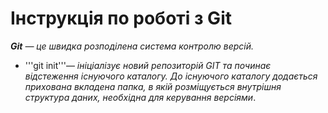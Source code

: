 # Інструкція по роботі з Git
 ***Git** — це швидка розподілена система контролю версій.*
* '''git init'''— *ініціалізує новий репозиторій GIT та починає відстеження існуючого каталогу. До існуючого каталогу додається прихована вкладена папка, в якій розміщується внутрішня структура даних, необхідна для керування версіями*.
